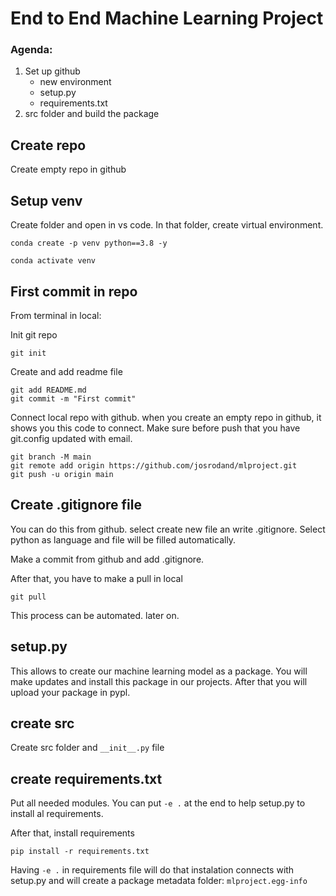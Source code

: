 # End to End Machine Learning Project

### Agenda:

1. Set up github
    - new environment
    - setup.py
    - requirements.txt
2. src folder and build the package


## Create repo

Create empty repo in github


## Setup venv

Create folder and open in vs code. In that folder, create virtual environment.

```
conda create -p venv python==3.8 -y

conda activate venv
```

## First commit in repo

From terminal in local:

Init git repo

```
git init
```

Create and add readme file

```
git add README.md
git commit -m "First commit"
```


Connect local repo with github. when you create an empty repo in github, it shows you this code to connect.
Make sure before push that you have git.config updated with email.

```
git branch -M main
git remote add origin https://github.com/josrodand/mlproject.git
git push -u origin main

```

## Create .gitignore file 

You can do this from github. select create new file an write .gitignore. Select python as language and file will be filled automatically.

Make a commit from github and add .gitignore.

After that, you have to make a pull in local

```
git pull
```

This process can be automated. later on.

## setup.py

This allows to create our machine learning model as a package. You will make updates and install this package in our projects.
After that you will upload your package in pypl. 

## create src

Create src folder and `__init__.py` file

## create requirements.txt

Put all needed modules. You can put `-e .` at the end to help setup.py to install al requirements.

After that, install requirements

```
pip install -r requirements.txt
```

Having  `-e .` in requirements file will do that instalation connects with setup.py and will create a package metadata folder: ``mlproject.egg-info``
